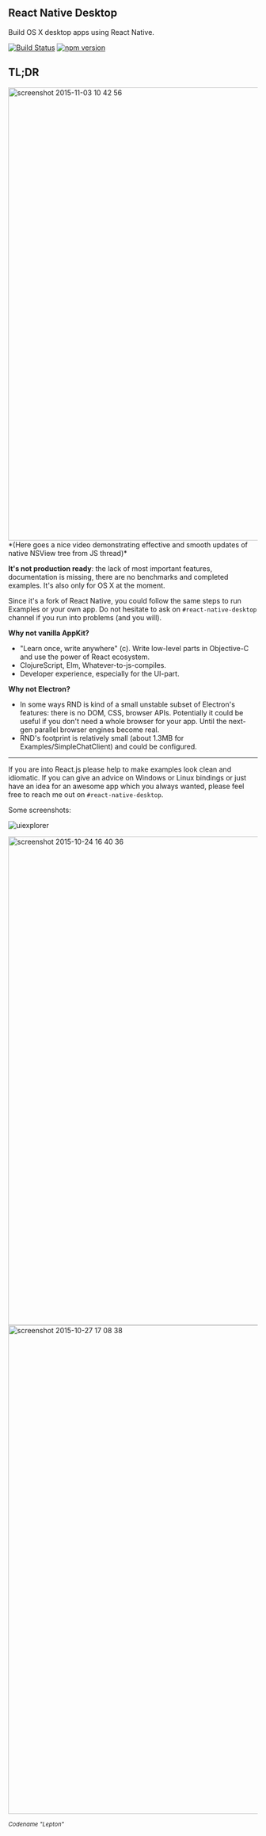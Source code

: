 ## React Native Desktop

Build OS X desktop apps using React Native.

[![Build Status](https://travis-ci.org/ptmt/react-native-desktop.svg)](https://travis-ci.org/ptmt/react-native-desktop)
[![npm version](https://badge.fury.io/js/react-native-desktop.svg)](https://badge.fury.io/js/react-native-desktop)

## TL;DR

<img width="914" alt="screenshot 2015-11-03 10 42 56" src="https://cloud.githubusercontent.com/assets/1004115/10905298/8c4e31bc-8219-11e5-8375-d43066e51c66.png">
*(Here goes a nice video demonstrating effective and smooth updates of native NSView tree from JS thread)*

**It's not production ready**: the lack of most important features, documentation is missing, there are no benchmarks and completed examples. It's also only for OS X at the moment.

Since it's a fork of React Native, you could follow the same steps to run Examples or your own app. Do not hesitate to ask on `#react-native-desktop` channel if you run into problems (and you will).

**Why not vanilla AppKit?**

- "Learn once, write anywhere" (c). Write low-level parts in Objective-C and use the power of React ecosystem.
- ClojureScript, Elm, Whatever-to-js-compiles.
- Developer experience, especially for the UI-part.

**Why not Electron?**

- In some ways RND is kind of a small unstable subset of Electron's features: there is no DOM, CSS, browser APIs. Potentially it could be useful if you don't need a whole browser for your app. Until the next-gen parallel browser engines become real.
- RND's footprint is relatively small (about 1.3MB for Examples/SimpleChatClient) and could be configured.

****

If you are into React.js please help to make examples look clean and idiomatic. If you can give an advice on Windows or Linux bindings or just have an idea for an awesome app which you always wanted, please feel free to reach me out on `#react-native-desktop`.

Some screenshots:

![uiexplorer](https://cloud.githubusercontent.com/assets/1004115/10608147/311445b0-7757-11e5-9ef7-2e76107e4bb7.png)

<img width="986" alt="screenshot 2015-10-24 16 40 36" src="https://cloud.githubusercontent.com/assets/1004115/10710169/c1bc7d06-7a65-11e5-8bab-4f89ecae26c3.png">

<img width="986" alt="screenshot 2015-10-27 17 08 38" src="https://cloud.githubusercontent.com/assets/1004115/10756317/0ee807ec-7cc5-11e5-8fe4-6aaa8a9f7858.png">

<sup>*Codename "Lepton"*</sup>
